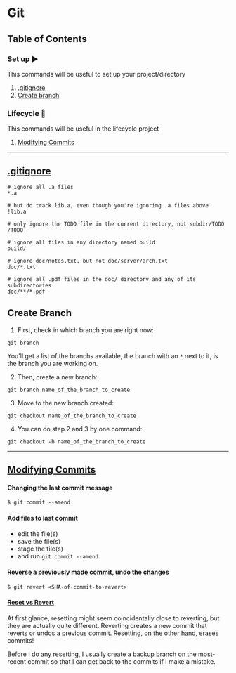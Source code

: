 # Git

## Table of Contents

### Set up ▶️
This commands will be useful to set up your project/directory
1) [.gitignore](#ignoringFiles)
2) [Create branch](#creatingBranches)

### Lifecycle 🔄
This commands will be useful in the lifecycle project
1) [Modifying Commits](#modifyingCommits)

-----------

## <a name="ignoringFiles">[.gitignore](https://www.toptal.com/developers/gitignore)</a>
```
# ignore all .a files
*.a

# but do track lib.a, even though you're ignoring .a files above
!lib.a

# only ignore the TODO file in the current directory, not subdir/TODO
/TODO

# ignore all files in any directory named build
build/

# ignore doc/notes.txt, but not doc/server/arch.txt
doc/*.txt

# ignore all .pdf files in the doc/ directory and any of its subdirectories
doc/**/*.pdf

```

## <a name="creatingBranches">Create Branch</a>

1. First, check in which branch you are right now:   
```
git branch
```
You'll get a list of the branchs available, the branch with an ```*``` next to it, is the branch you are working on.

2. Then, create a new branch:
```
git branch name_of_the_branch_to_create
```

3. Move to the new branch created:
```
git checkout name_of_the_branch_to_create
```

4. You can do step 2 and 3 by one command:
```
git checkout -b name_of_the_branch_to_create
```
-----------

## <a name="modifyingCommits">[Modifying Commits](https://classroom.udacity.com/courses/ud123/lessons/f02167ad-3ba7-40e0-a157-e5320a5b0dc8/concepts/e176503b-3eae-4b22-a1b3-2953bab3d5e5)</a>

#### Changing the last commit message
`$ git commit --amend`

#### Add files to last commit
* edit the file(s)
* save the file(s)
* stage the file(s)
* and run `git commit --amend`

#### Reverse a previously made commit, undo the changes
`$ git revert <SHA-of-commit-to-revert>`

#### [Reset vs Revert](https://classroom.udacity.com/courses/ud123/lessons/f02167ad-3ba7-40e0-a157-e5320a5b0dc8/concepts/fed81eb7-49b4-4129-9f6b-8201e0796fd8)
At first glance, resetting might seem coincidentally close to reverting, but they are actually quite different. Reverting creates a new commit that reverts or undos a previous commit. Resetting, on the other hand, erases commits!

Before I do any resetting, I usually create a backup branch on the most-recent commit so that I can get back to the commits if I make a mistake.
